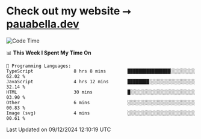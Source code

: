 # Check out my website ⭢ [pauabella.dev](https://pauabella.dev)

<!--START_SECTION:waka-->
![Code Time](http://img.shields.io/badge/Code%20Time-3%2C950%20hrs%202%20mins-blue)

📊 **This Week I Spent My Time On** 

```text
💬 Programming Languages: 
TypeScript               8 hrs 8 mins        ████████████████░░░░░░░░░   62.02 % 
JavaScript               4 hrs 12 mins       ████████░░░░░░░░░░░░░░░░░   32.14 % 
HTML                     30 mins             █░░░░░░░░░░░░░░░░░░░░░░░░   03.90 % 
Other                    6 mins              ░░░░░░░░░░░░░░░░░░░░░░░░░   00.83 % 
Image (svg)              4 mins              ░░░░░░░░░░░░░░░░░░░░░░░░░   00.61 % 
```


 Last Updated on 09/12/2024 12:10:19 UTC
<!--END_SECTION:waka-->
